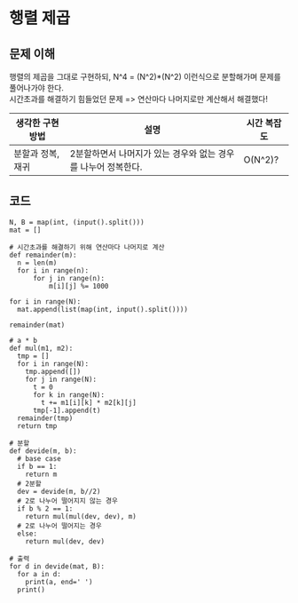 # 행렬 제곱

## 문제 이해
행렬의 제곱을 그대로 구현하되, N^4 = (N^2)*(N^2) 이런식으로 분할해가며 문제를 풀어나가야 한다.    
시간초과를 해결하기 힘들었던 문제 => 연산마다 나머지로만 계산해서 해결했다!

|생각한 구현 방법|설명|시간 복잡도|
|-|-|-|
|분할과 정복, 재귀|2분할하면서 나머지가 있는 경우와 없는 경우를 나누어 정복한다.|O(N^2)?|

## 코드
```
N, B = map(int, (input().split()))
mat = []

# 시간초과를 해결하기 위해 연산마다 나머지로 계산
def remainder(m):
  n = len(m)
  for i in range(n):
      for j in range(n):
          m[i][j] %= 1000

for i in range(N):
  mat.append(list(map(int, input().split())))

remainder(mat)

# a * b
def mul(m1, m2):
  tmp = []
  for i in range(N):
    tmp.append([])
    for j in range(N):
      t = 0
      for k in range(N):
        t += m1[i][k] * m2[k][j]
      tmp[-1].append(t)
  remainder(tmp)
  return tmp

# 분할
def devide(m, b):
  # base case
  if b == 1: 
    return m
  # 2분할
  dev = devide(m, b//2)
  # 2로 나누어 떨어지지 않는 경우
  if b % 2 == 1: 
    return mul(mul(dev, dev), m)
  # 2로 나누어 떨어지는 경우
  else: 
    return mul(dev, dev)

# 출력
for d in devide(mat, B):
  for a in d:
    print(a, end=' ')
  print()
```
